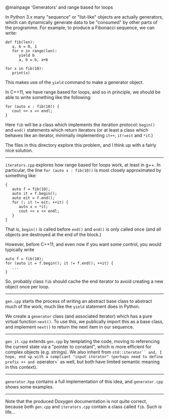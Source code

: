 @mainpage 'Generators' and range based for loops

In Python 3.x many "sequence" or "list-like" objects are actually generators,
which can dynamically generate data to be "consumed" by other parts of the
programme.  For example, to produce a Fibonacci sequence, we can write:

    def fib(len):
       a, b = 0, 1
       for n in range(len):
          yield b
          a, b = b, a+b

    for x in fib(10):
       print(x)

This makes use of the `yield` command to make a generator object.

In C++11, we have range based for loops, and so in principle, we should be
able to write something like the following:

    for (auto x : fib(10)) {
       cout << x << endl;
    }

Here `fib` will be a class which implements the iteration protocol: `begin()`
and `end()` statements which return iterators (or at least a class which
behaves like an iterator, minimally implementing `it++`, `it!=eit` and `*it`.)

The files in this directory explore this problem, and I think up with a fairly
nice solution.

-----------------------------------------------------------

`iterators.cpp` explores how range based for loops work, at least in g++.
In particular, the line `for (auto x : fib(10))` is most closely approximated
by something like:

    {
       auto f = fib(10);
       auto it = f.begin();
       auto eit = f.end();
       for (; it != eit; ++it) {
          auto x = *it;
          cout << x << endl;
       }
    }

That is, `begin()` is called before `end()` and `end()` is only called once
(and all objects are destroyed at the end of the block.)

However, before C++11, and even now if you want some control, you would
typically write

    auto f = fib(10);
    for (auto it = f.begin(); it != f.end(); ++it) {
       ...
    }

So, probably class `fib` should cache the end iterator to avoid creating a new
object once per loop.

-----------------------------------------------------------

`gen.cpp` starts the process of writing an abstract base class to abstract much
of the work, much like the `yield` statement does in Python.

We create a `generator` class (and associated iterator) which has a pure virtual
function `next()`.  To use this, we publically import this as a base class, and
implement `next()` to return the next item in our sequence.

-----------------------------------------------------------

`gen_it.cpp` extends `gen.cpp` by templating the code, moving to referencing the
current state via a "pointer to constant", which is more efficient for complex
objects (e.g. strings).  We also inherit from `std::iterator`` and, I hope, end
up with a compliant "input iterator" (perhaps need to define prefix ++ and
`operator=` as well, but both have limited semantic meaning in this context).

-----------------------------------------------------------

`generator.hpp` contains a full implementation of this idea, and
`generator.cpp` shows some examples.

-----------------------------------------------------------

Note that the produced Doxygen documentation is not quite correct, because
both `gen.cpp` and `iterators.cpp` contain a class called `fib`.
Such is life...
